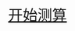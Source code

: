 <script>
  const 周易 = [
  "乾为天",
  "坤为地",
  "水雷屯",
  "山水蒙",
  "水天需",
  "天水讼",
  "地水师",
  "水地比",
  "风天小畜",
  "天泽履",
  "地天泰",
  "天地否",
  "天火同人",
  "火天大有",
  "地山谦",
  "雷地豫",
  "泽雷随",
  "山风蛊",
  "地泽临",
  "风地观",
  "火雷噬嗑",
  "山火贲",
  "山地剥",
  "地雷复",
  "天雷无妄",
  "山天大畜",
  "山雷颐",
  "泽风大过",
  "坎为水",
  "离为火",
  "泽山咸",
  "雷风恒",
  "天山遁",
  "雷天大壮",
  "火地晋",
  "地火明夷",
  "风火家人",
  "火泽睽",
  "水山蹇",
  "雷水解",
  "山泽损",
  "风雷益",
  "泽天夬",
  "天风姤",
  "泽地萃",
  "地风升",
  "泽水困",
  "水风井",
  "泽火革",
  "火风鼎",
  "震为雷",
  "艮为山",
  "风山渐",
  "雷泽归妹",
  "雷火丰",
  "火山旅",
  "巽为风",
  "兑为泽",
  "风水涣",
  "水泽节",
  "风泽中孚",
  "雷山小过",
  "水火既济",
  "火水未济",
];

const 八卦 = {
  "111": "天",
  "000": "地",
  "001": "雷",
  "110": "风",
  "101": "火",
  "010": "水",
  "100": "山",
  "011": "泽",
};

function 获取64卦序数(上卦, 下卦) {
  let reg = new RegExp(`${上卦}${下卦}`);
  if (上卦 === 下卦) {
    reg = new RegExp(`${上卦}`);
  }
  return 周易.findIndex(function (item) {
    return reg.test(item);
  });
}

function 卜卦(length = 3) {
  let str = "";
  for (let index = 0; index < length; index++) {
    str += parseInt(Math.random() * 2) + "";
  }
  return str;
}

function 开始测算() {
  const 上卦 = 八卦[卜卦()];
  const 下卦 = 八卦[卜卦()];
  const id = 获取64卦序数(上卦, 下卦) + 1;
  const 结果 = `https://gua.supfree.net/ri.asp?id=${id}`;
  window.open(结果);
  // console.log(id, 上卦, 下卦);
}
window.开始测算 = 开始测算;
</script>

<div style="text-decoration: underline;font-size: 30px;text-align: center;cursor: pointer;" onclick="开始测算()">开始测算</div>
